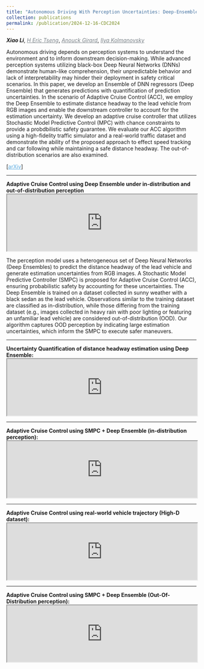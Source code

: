 ```yaml
---
title: "Autonomous Driving With Perception Uncertainties: Deep-Ensemble Based Adaptive Cruise Control"
collection: publications
permalink: /publication/2024-12-16-CDC2024
---
```


<i><b>Xiao Li</b></i>, <a href="https://scholar.google.com/citations?hl=en&user=UWnwlu4AAAAJ" target="_blank" style="color:#7a8288;"><i>H Eric Tseng</i></a>, <a href="https://vodca.engin.umich.edu/" target="_blank" style="color:#7a8288;"><i>Anouck Girard</i></a>, <a href="https://sites.google.com/a/umich.edu/kolmanovsky/" target="_blank"  style="color:#7a8288;"><i>Ilya Kolmanovsky</i></a>  

Autonomous driving depends on perception systems to understand the environment and to inform downstream decision-making. While advanced perception systems utilizing black-box Deep Neural Networks (DNNs) demonstrate human-like comprehension, their unpredictable behavior and lack of interpretability may hinder their deployment in safety critical scenarios. In this paper, we develop an Ensemble of DNN regressors (Deep Ensemble) that generates predictions with quantification of prediction uncertainties. In the scenario of Adaptive Cruise Control (ACC), we employ the Deep Ensemble to estimate distance headway to the lead vehicle from RGB images and enable the downstream controller to account for the estimation uncertainty. We develop an adaptive cruise controller that utilizes Stochastic Model Predictive Control (MPC) with chance constraints to provide a probdbilistic safety guarantee. We evaluate our ACC algorithm using a high-fidelity traffic simulator and a real-world traffic dataset and demonstrate the ability of the proposed approach to effect speed tracking and car following while maintaining a safe distance headway. The out-of-distribution scenarios are also examined.

[<a href="https://arxiv.org/abs/2403.15577" target="_blank" style="color:#5DADE2;">arXiv</a>]

<!-- ------------------------------------------------------------------------------------ -->
<hr>
<b>Adaptive Cruise Control using Deep Ensemble under in-distribution and out-of-distribution perception</b> 

<div class="w3-content w3-display-container" id="slideshow3">
  <div class="w3-display-container mySlides">
    <iframe src="https://drive.google.com/file/d/1boJPwloGtMzi1vdCkGRWvBjYAkx7KQmq/preview" width="100%" height="auto" allow="autoplay"></iframe>
  </div>
</div>

The perception model uses a heterogeneous set of Deep Neural Networks (Deep Ensembles) to predict the distance headway of the lead vehicle and generate estimation uncertainties from RGB images. A Stochastic Model Predictive Controller (SMPC) is proposed for Adaptive Cruise Control (ACC), ensuring probabilistic safety by accounting for these uncertainties. The Deep Ensemble is trained on a dataset collected in sunny weather with a black sedan as the lead vehicle. Observations similar to the training dataset are classified as in-distribution, while those differing from the training dataset (e.g., images collected in heavy rain with poor lighting or featuring an unfamiliar lead vehicle) are considered out-of-distribution (OOD). Our algorithm captures OOD perception by indicating large estimation uncertainties, which inform the SMPC to execute safer maneuvers.

<!-- ------------------------------------------------------------------------------------ -->
<hr>
<b>Uncertainty Quantification of distance headway estimation using Deep Ensemble:</b> 

<div class="w3-content w3-display-container" id="slideshow3">
  <div class="w3-display-container mySlides">
    <iframe src="https://drive.google.com/file/d/1kLIhUH_1Hm1gMh__gy4DZjFLKo15m9zv/preview" width="100%" height="auto" allow="autoplay"></iframe>
  </div>
</div>

<!-- ------------------------------------------------------------------------------------ -->
<hr>
<b>Adaptive Cruise Control using SMPC + Deep Ensemble (in-distribution perception):</b> 

<div class="w3-content w3-display-container" id="slideshow3">
  <div class="w3-display-container mySlides">
    <iframe src="https://drive.google.com/file/d/1uOgtqntlWI8Q3bKhk30BAM7u2NcGvV1a/preview" width="100%" height="auto" allow="autoplay"></iframe>
  </div>
</div>

<!-- ------------------------------------------------------------------------------------ -->
<hr>
<b>Adaptive Cruise Control using real-world vehicle trajectory (High-D dataset):</b> 

<div class="w3-content w3-display-container" id="slideshow3">
  <div class="w3-display-container mySlides">
    <iframe src="https://drive.google.com/file/d/1_yrLBBelySvuE3XARyz58R9NVCyNrKbL/preview" width="100%" height="auto" allow="autoplay"></iframe>
  </div>
</div>


<!-- ------------------------------------------------------------------------------------ -->
<hr>
<b>Adaptive Cruise Control using SMPC + Deep Ensemble (Out-Of-Distribution perception):</b> 

<div class="w3-content w3-display-container" id="slideshow3">
  <div class="w3-display-container mySlides">
    <iframe src="https://drive.google.com/file/d/1-hIZSw5vClNV5kuLuDa_F325sjw18BdB/preview" width="100%" height="auto" allow="autoplay"></iframe>
  </div>
</div>
